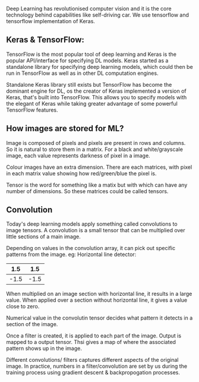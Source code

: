 Deep Learning has revolutionised computer vision and it is the core technology behind capabilities like self-driving car. We use tensorflow and tensorflow implementation of Keras.

## Keras & TensorFlow:
TensorFlow is the most popular tool of deep learning and Keras is the popular API/interface for specifying DL models. Keras started as a standalone library for specifying deep learning models, which could then be run in TensorFlow as well as in other DL computation engines.

Standalone Keras library still exists but TensorFlow has become the dominant engine for DL, os the creator of Keras implemented a version of Keras, that's built into TensorFlow. This allows you to specify models with the elegant of Keras while taking greater advantage of some powerful TensorFlow features.

## How images are stored for ML?
Image is composed of pixels and pixels are present in rows and columns. So it is natural to store them in a matrix. For a black and white/grayscale image, each value represents darkness of pixel in a image. 

Colour images have an extra dimension. There are each matrices, with pixel in each matrix value showing how red/green/blue the pixel is. 

Tensor is the word for something like a matix but with which can have any number of dimensions. So these matrices could be called tensors.


## Convolution

Today's deep learning models apply something called convolutions to image tensors. A convolution is a small tensor that can be multiplied over little sections of a main image.

Depending on values in the convolution array, it can pick out specific patterns from the image.
eg: Horizontal line detector:

|1.5|1.5|
----|----
|-1.5|-1.5|

When multiplied on an image section with horizontal line, it results in a large value. When applied over a section without horizontal line, it gives a value close to zero.

Numerical value in the convolutin tensor decides what pattern it detects in a section of the image.

Once a filter is created, it is applied to each part of the image. Output is mapped to a output tensor. Thsi gives a map of where the associated pattern shows up in the image. 

Different convolutions/ filters captures different aspects of the original image. In practice, numbers in a filter/convolution are set by us during the training process using gradient descent & backpropogation processes.